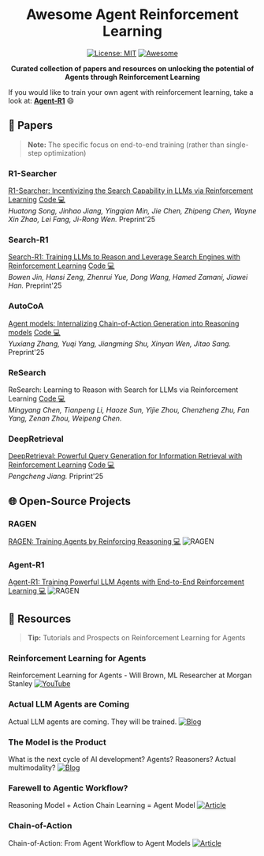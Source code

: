 <div align="center">

# Awesome Agent Reinforcement Learning

[![License: MIT](https://img.shields.io/badge/License-MIT-purple.svg)](LICENSE)
[![Awesome](https://awesome.re/badge.svg)](https://awesome.re)

**Curated collection of papers and resources on unlocking the potential of Agents through Reinforcement Learning**

</div>

If you would like to train your own agent with reinforcement learning, take a look at: <b><a href=https://github.com/0russwest0/Agent-R1>Agent-R1</a></b> 😄

## 📄 Papers

> **Note:** The specific focus on end-to-end training (rather than single-step optimization)

### R1-Searcher
[R1-Searcher: Incentivizing the Search Capability in LLMs via Reinforcement Learning](https://arxiv.org/abs/2503.05592) [Code 💻](https://github.com/RUCAIBox/R1-Searcher)  
*Huatong Song, Jinhao Jiang, Yingqian Min, Jie Chen, Zhipeng Chen, Wayne Xin Zhao, Lei Fang, Ji-Rong Wen.* Preprint'25

### Search-R1
[Search-R1: Training LLMs to Reason and Leverage Search Engines with Reinforcement Learning](https://arxiv.org/abs/2503.09516)  [Code 💻](https://github.com/PeterGriffinJin/Search-R1)  
*Bowen Jin, Hansi Zeng, Zhenrui Yue, Dong Wang, Hamed Zamani, Jiawei Han.* Preprint'25

### AutoCoA
[Agent models: Internalizing Chain-of-Action Generation into Reasoning models](https://arxiv.org/abs/2503.06580)  [Code 💻](https://github.com/ADaM-BJTU/AutoCoA)  
*Yuxiang Zhang, Yuqi Yang, Jiangming Shu, Xinyan Wen, Jitao Sang.* Preprint'25

### ReSearch
ReSearch: Learning to Reason with Search for LLMs via Reinforcement Learning  [Code 💻](https://github.com/Agent-RL/ReSearch)  
*Mingyang Chen, Tianpeng Li, Haoze Sun, Yijie Zhou, Chenzheng Zhu, Fan Yang, Zenan Zhou, Weipeng Chen.*

### DeepRetrieval
[DeepRetrieval: Powerful Query Generation for Information Retrieval with Reinforcement Learning](https://arxiv.org/abs/2503.00223) [Code 💻](https://github.com/pat-jj/DeepRetrieval)  
*Pengcheng Jiang.* Priprint'25

## 🌐 Open-Source Projects

### RAGEN
[RAGEN: Training Agents by Reinforcing Reasoning 💻](https://github.com/RAGEN-AI/RAGEN) ![RAGEN](https://img.shields.io/github/stars/RAGEN-AI/RAGEN)

### Agent-R1
[Agent-R1: Training Powerful LLM Agents with End-to-End Reinforcement Learning 💻](https://github.com/0russwest0/Agent-R1) ![RAGEN](https://img.shields.io/github/stars/0russwest0/Agent-R1)

## 🎁 Resources

> **Tip:** Tutorials and Prospects on Reinforcement Learning for Agents

### Reinforcement Learning for Agents
Reinforcement Learning for Agents - Will Brown, ML Researcher at Morgan Stanley [![YouTube](https://img.shields.io/badge/YouTube-Video-red)](https://www.youtube.com/watch?v=JIsgyk0Paic)  

### Actual LLM Agents are Coming
Actual LLM agents are coming. They will be trained. [![Blog](https://img.shields.io/badge/Blog-Post-blue)](https://vintagedata.org/blog/posts/designing-llm-agents)  


### The Model is the Product
What is the next cycle of AI development? Agents? Reasoners? Actual multimodality?  [![Blog](https://img.shields.io/badge/Blog-Post-blue)](https://vintagedata.org/blog/posts/model-is-the-product)

### Farewell to Agentic Workflow?
Reasoning Model + Action Chain Learning = Agent Model [![Article](https://img.shields.io/badge/WeChat-Article-green)](https://mp.weixin.qq.com/s/dDtFp4yaZuGYAvcP7qkD7w)

### Chain-of-Action
Chain-of-Action: From Agent Workflow to Agent Models [![Article](https://img.shields.io/badge/WeChat-Article-green)](https://mp.weixin.qq.com/s/aAW7gD_5gQ_DyhRLCfMjDw)

